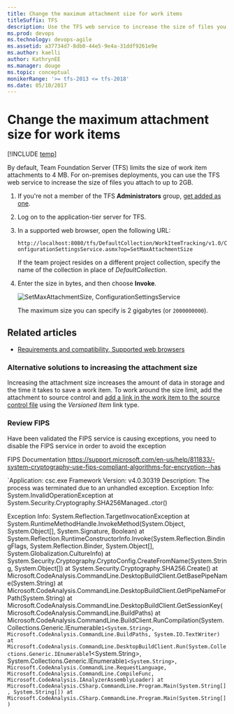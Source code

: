 ```yaml
---
title: Change the maximum attachment size for work items
titleSuffix: TFS
description: Use the TFS web service to increase the size of files you attach for Team Foundation Server 
ms.prod: devops
ms.technology: devops-agile
ms.assetid: a37734d7-8db0-44e5-9e4a-31ddf9261e9e
ms.author: kaelliauthor: KathrynEE
ms.manager: douge
ms.topic: conceptual
monikerRange: '>= tfs-2013 <= tfs-2018'
ms.date: 05/10/2017  
---
```


# Change the maximum attachment size for work items

[!INCLUDE [temp](../../_shared/version-header-tfs-only.md)]

By default, Team Foundation Server (TFS) limits the size of work item attachments to 4 MB. For on-premises deployments, you can use the TFS web service to increase the size of files you attach to up to 2GB.  
  
1.  If you're not a member of the TFS **Administrators** group, [get added as one](../../../security/set-project-collection-level-permissions.md).    
  
2.  Log on to the application-tier server for TFS.  
  
3.  In a supported web browser, open the following URL:  
  
     `http://localhost:8080/tfs/DefaultCollection/WorkItemTracking/v1.0/ConfigurationSettingsService.asmx?op=SetMaxAttachmentSize`  
  
     If the team project resides on a different project collection, specify the name of the collection in place of *DefaultCollection*.  
  
4.  Enter the size in bytes, and then choose **Invoke**.  
  
     ![SetMaxAttachmentSize, ConfigurationSettingsService](_img/alm_wit_attachsize.png "ALM_WIT_AttachSize")  
  
     The maximum size you can specify is 2 gigabytes (or `2000000000`).  
  
## Related articles
  
- [Requirements and compatibility, Supported web browsers](../../../tfs-server/requirements.md#supported-browsers)

### Alternative solutions to increasing the attachment size   

Increasing the attachment size increases the amount of data in storage and the time it takes to save a work item. To work around the size limit, add the attachment to source control and [add a link in the work item to the source control file](../../track/link-work-items-support-traceability.md) using the *Versioned Item* link type.  

### Review FIPS

Have been validated the FIPS service is causing exceptions, you need to disable the FIPS service in order to avoid the exception

FIPS Documentation https://support.microsoft.com/en-us/help/811833/-system-cryptography-use-fips-compliant-algorithms-for-encryption--has

`Application: csc.exe
Framework Version: v4.0.30319
Description: The process was terminated due to an unhandled exception.
Exception Info: System.InvalidOperationException
   at System.Security.Cryptography.SHA256Managed..ctor()

Exception Info: System.Reflection.TargetInvocationException
   at System.RuntimeMethodHandle.InvokeMethod(System.Object, System.Object[], System.Signature, Boolean)
   at System.Reflection.RuntimeConstructorInfo.Invoke(System.Reflection.BindingFlags, System.Reflection.Binder, System.Object[], System.Globalization.CultureInfo)
   at System.Security.Cryptography.CryptoConfig.CreateFromName(System.String, System.Object[])
   at System.Security.Cryptography.SHA256.Create()
   at Microsoft.CodeAnalysis.CommandLine.DesktopBuildClient.GetBasePipeName(System.String)
   at Microsoft.CodeAnalysis.CommandLine.DesktopBuildClient.GetPipeNameForPath(System.String)
   at Microsoft.CodeAnalysis.CommandLine.DesktopBuildClient.GetSessionKey(Microsoft.CodeAnalysis.CommandLine.BuildPaths)
   at Microsoft.CodeAnalysis.CommandLine.BuildClient.RunCompilation(System.Collections.Generic.IEnumerable`1<System.String>, Microsoft.CodeAnalysis.CommandLine.BuildPaths, System.IO.TextWriter)
   at Microsoft.CodeAnalysis.CommandLine.DesktopBuildClient.Run(System.Collections.Generic.IEnumerable`1<System.String>, System.Collections.Generic.IEnumerable`1<System.String>, Microsoft.CodeAnalysis.CommandLine.RequestLanguage, Microsoft.CodeAnalysis.CommandLine.CompileFunc, Microsoft.CodeAnalysis.IAnalyzerAssemblyLoader)
   at Microsoft.CodeAnalysis.CSharp.CommandLine.Program.Main(System.String[], System.String[])
   at Microsoft.CodeAnalysis.CSharp.CommandLine.Program.Main(System.String[])
`  
  
 
